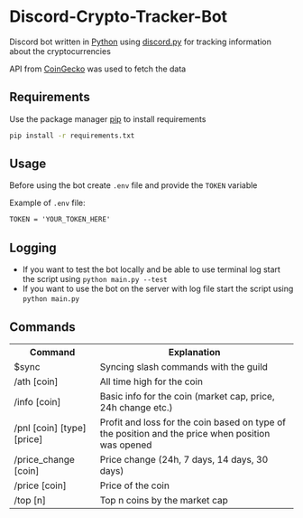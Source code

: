 # Discord-Crypto-Tracker-Bot
Discord bot written in [Python](https://www.python.org/) using [discord.py](https://discordpy.readthedocs.io/en/stable/) for tracking information about the cryptocurrencies  

API from [CoinGecko](https://www.coingecko.com/en/api/documentation) was used to fetch the data

## Requirements
Use the package manager [pip](https://pip.pypa.io/en/stable/) to install requirements

```bash
pip install -r requirements.txt
```

## Usage
Before using the bot create `.env` file and provide the `TOKEN` variable

Example of `.env` file:
```txt
TOKEN = 'YOUR_TOKEN_HERE'
```

## Logging
  - If you want to test the bot locally and be able to use terminal log start the script using `python main.py --test`
  - If you want to use the bot on the server with log file start the script using `python main.py`

## Commands
<table>
  <tr>
    <th>Command</th>
    <th>Explanation</th>
  </tr>
  <tr>
    <td>$sync</td>
    <td>Syncing slash commands with the guild</td>
  </tr>
  <tr>
    <td>/ath [coin]</td>
    <td>All time high for the coin</td>
  </tr>
  <tr>
    <td>/info [coin]</td>
    <td>Basic info for the coin (market cap, price, 24h change etc.)</td>
  </tr>
  <tr>
    <td>/pnl [coin] [type] [price]</td>
    <td>Profit and loss for the coin based on type of the position and the price when position was opened</td>
  </tr>
  <tr>
    <td>/price_change [coin]</td>
    <td>Price change (24h, 7 days, 14 days, 30 days)</td>
  </tr>
  <tr>
    <td>/price [coin]</td>
    <td>Price of the coin</td>
  </tr>
  <tr>
    <td>/top [n]</td>
    <td>Top n coins by the market cap</td>
  </tr>
</table>
